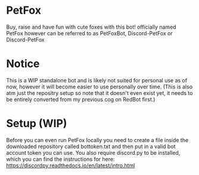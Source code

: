 # PetFox
 Buy, raise and have fun with cute foxes with this bot!
 officially named PetFox however can be referred to as PetFoxBot, Discord-PetFox or Discord-PetFox

# Notice
 This is a WIP standalone bot and is likely not suited for personal use as of now, however it will become easier to use personally over time.
 (This is also atm just the repositry setup so note that it doesn't even exist yet, it needs to be entirely converted from my previous cog on RedBot first.)

# Setup (WIP)
 Before you can even run PetFox locally you need to create a file inside the downloaded repository called bottoken.txt and then put in a valid bot account token you can use.
 You also require discord.py to be installed, which you can find the instructions for here: https://discordpy.readthedocs.io/en/latest/intro.html
